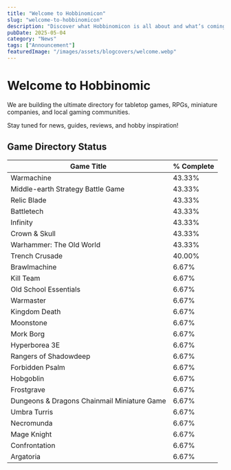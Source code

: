 ```yaml
---
title: "Welcome to Hobbinomicon"
slug: "welcome-to-hobbinomicon"
description: "Discover what Hobbinomicon is all about and what’s coming next."
pubDate: 2025-05-04
category: "News"
tags: ["Announcement"]
featuredImage: "/images/assets/blogcovers/welcome.webp"
---
```


# Welcome to Hobbinomic

We are building the ultimate directory for tabletop games, RPGs, miniature companies, and local gaming communities.

Stay tuned for news, guides, reviews, and hobby inspiration!

## Game Directory Status
| Game Title | % Complete |
|------------|------------|
| Warmachine | 43.33% |
| Middle-earth Strategy Battle Game | 43.33% |
| Relic Blade | 43.33% |
| Battletech | 43.33% |
| Infinity | 43.33% |
| Crown & Skull | 43.33% |
| Warhammer: The Old World | 43.33% |
| Trench Crusade | 40.00% |
| Brawlmachine | 6.67% |
| Kill Team | 6.67% |
| Old School Essentials | 6.67% |
| Warmaster | 6.67% |
| Kingdom Death | 6.67% |
| Moonstone | 6.67% |
| Mork Borg | 6.67% |
| Hyperborea 3E | 6.67% |
| Rangers of Shadowdeep | 6.67% |
| Forbidden Psalm | 6.67% |
| Hobgoblin | 6.67% |
| Frostgrave | 6.67% |
| Dungeons & Dragons Chainmail Miniature Game | 6.67% |
| Umbra Turris | 6.67% |
| Necromunda | 6.67% |
| Mage Knight | 6.67% |
| Confrontation | 6.67% |
| Argatoria | 6.67% |

